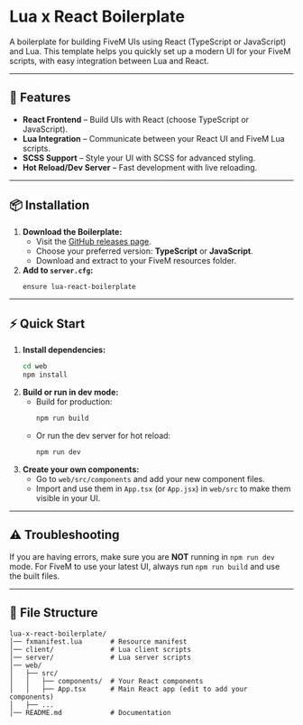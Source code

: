 # Lua x React Boilerplate

A boilerplate for building FiveM UIs using React (TypeScript or JavaScript) and Lua. This template helps you quickly set up a modern UI for your FiveM scripts, with easy integration between Lua and React.

---

## 🚀 Features

- **React Frontend** – Build UIs with React (choose TypeScript or JavaScript).
- **Lua Integration** – Communicate between your React UI and FiveM Lua scripts.
- **SCSS Support** – Style your UI with SCSS for advanced styling.
- **Hot Reload/Dev Server** – Fast development with live reloading.

---

## 📦 Installation

1. **Download the Boilerplate:**
   - Visit the [GitHub releases page](https://github.com/Jax-Danger/lua-react-boilerplate/releases).
   - Choose your preferred version: **TypeScript** or **JavaScript**.
   - Download and extract to your FiveM resources folder.
2. **Add to `server.cfg`:**
   ```
   ensure lua-react-boilerplate
   ```

---

## ⚡ Quick Start

1. **Install dependencies:**
   ```sh
   cd web
   npm install
   ```
2. **Build or run in dev mode:**
   - Build for production:
     ```sh
     npm run build
     ```
   - Or run the dev server for hot reload:
     ```sh
     npm run dev
     ```
3. **Create your own components:**
   - Go to `web/src/components` and add your new component files.
   - Import and use them in `App.tsx` (or `App.jsx`) in `web/src` to make them visible in your UI.

---

## ⚠️ Troubleshooting

If you are having errors, make sure you are **NOT** running in `npm run dev` mode. For FiveM to use your latest UI, always run `npm run build` and use the built files.

---

## 📂 File Structure

```
lua-x-react-boilerplate/
│── fxmanifest.lua       # Resource manifest
│── client/              # Lua client scripts
│── server/              # Lua server scripts
│── web/
│   ├── src/
│   │   ├── components/  # Your React components
│   │   ├── App.tsx      # Main React app (edit to add your components)
│   ├── ...
│── README.md            # Documentation
```